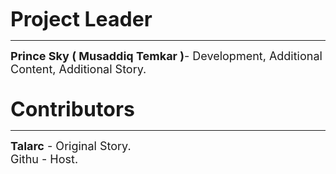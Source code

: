 <b><font size="6">Project Leader</font></b>
<hr>
<b><font size="4">Prince Sky ( Musaddiq Temkar )</b>- Development, Additional Content, Additional Story.</font>
<br>
<br>
<br>
<b><font size="6">Contributors</font></b>
<hr>
<b><font size="4">Talarc</b> - Original Story.
<br
<b><font size="4">Githu</b> - Host.</font>
